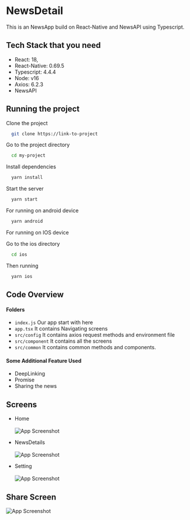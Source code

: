 
# NewsDetail

This is an NewsApp build on React-Native and NewsAPI using Typescript.


## Tech Stack that you need

- React: 18,
- React-Native: 0.69.5
- Typescript: 4.4.4
- Node: v16
- Axios: 6.2.3
- NewsAPI


## Running the project

Clone the project

```bash
  git clone https://link-to-project
```

Go to the project directory

```bash
  cd my-project
```

Install dependencies

```bash
  yarn install
```

Start the server

```bash
  yarn start
```

For running on android device

```bash
  yarn android
```
For running on IOS device

Go to the ios directory

```bash
  cd ios
```

Then running

```bash
  yarn ios
```

## Code Overview

#### Folders

- ```index.js``` Our app start with here
- ```app.tsx``` It contains Navigating screens
- ```src/config``` It contains axios request methods and environment file
- ```src/component``` It contains all the screens
- ```src/common``` It contains common methods and components.


#### Some Additional Feature Used

- DeepLinking
- Promise
- Sharing the news

## Screens

- Home <br /><br />
![App Screenshot](https://i.postimg.cc/25BND9xt/Screenshot-2022-11-02-at-3-54-28-PM.png)

- NewsDetails <br /><br />
![App Screenshot](https://i.postimg.cc/qRbsxwPk/Screenshot-2022-11-02-at-3-55-13-PM.png)

- Setting <br /><br />
![App Screenshot](https://i.postimg.cc/vT8fFPKV/Screenshot-2022-11-02-at-5-02-40-PM.png)

## Share Screen

![App Screenshot](https://i.postimg.cc/7ZpHTmgr/Screenshot-2022-11-02-at-5-03-17-PM.png)